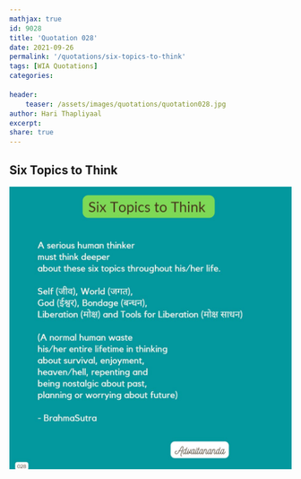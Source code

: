 ```yaml
---
mathjax: true
id: 9028
title: 'Quotation 028'
date: 2021-09-26
permalink: '/quotations/six-topics-to-think'
tags: [WIA Quotations] 
categories: 

header:
    teaser: /assets/images/quotations/quotation028.jpg
author: Hari Thapliyaal 
excerpt:
share: true 
---
```


## Six Topics to Think

![Six Topics to Think](/assets/images/quotations/quotation028.jpg)
